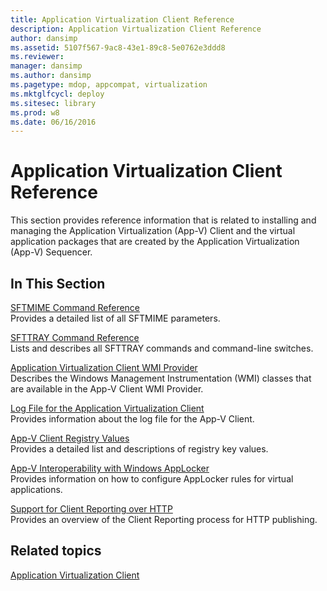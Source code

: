 ```yaml
---
title: Application Virtualization Client Reference
description: Application Virtualization Client Reference
author: dansimp
ms.assetid: 5107f567-9ac8-43e1-89c8-5e0762e3ddd8
ms.reviewer: 
manager: dansimp
ms.author: dansimp
ms.pagetype: mdop, appcompat, virtualization
ms.mktglfcycl: deploy
ms.sitesec: library
ms.prod: w8
ms.date: 06/16/2016
---
```



# Application Virtualization Client Reference


This section provides reference information that is related to installing and managing the Application Virtualization (App-V) Client and the virtual application packages that are created by the Application Virtualization (App-V) Sequencer.

## In This Section


<a href="" id="sftmime--command-reference"></a>[SFTMIME Command Reference](sftmime--command-reference.md)  
Provides a detailed list of all SFTMIME parameters.

<a href="" id="sfttray-command-reference"></a>[SFTTRAY Command Reference](sfttray-command-reference.md)  
Lists and describes all SFTTRAY commands and command-line switches.

<a href="" id="application-virtualization-client-wmi-provider"></a>[Application Virtualization Client WMI Provider](application-virtualization-client-wmi-provider.md)  
Describes the Windows Management Instrumentation (WMI) classes that are available in the App-V Client WMI Provider.

<a href="" id="log-file-for-the-application-virtualization-client"></a>[Log File for the Application Virtualization Client](log-file-for-the-application-virtualization-client.md)  
Provides information about the log file for the App-V Client.

<a href="" id="app-v-client-registry-values"></a>[App-V Client Registry Values](app-v-client-registry-values-sp1.md)  
Provides a detailed list and descriptions of registry key values.

<a href="" id="app-v-interoperability-with-windows-applocker"></a>[App-V Interoperability with Windows AppLocker](app-v-interoperability-with-windows-applocker.md)  
Provides information on how to configure AppLocker rules for virtual applications.

<a href="" id="support-for-client-reporting-over-http"></a>[Support for Client Reporting over HTTP](support-for-client-reporting-over-http.md)  
Provides an overview of the Client Reporting process for HTTP publishing.

## Related topics


[Application Virtualization Client](application-virtualization-client.md)

 

 





